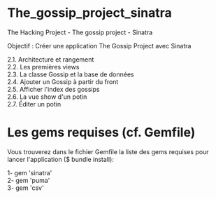 # The_gossip_project_sinatra
The Hacking Project - The gossip project - Sinatra

Objectif : Créer une application The Gossip Project avec Sinatra <br />

2.1. Architecture et rangement <br/>
2.2. Les premières views <br/>
2.3. La classe Gossip et la base de données <br/>
2.4. Ajouter un Gossip à partir du front <br/>
2.5. Afficher l'index des gossips <br/>
2.6. La vue show d'un potin <br/>
2.7. Éditer un potin <br/>


# Les gems requises (cf. Gemfile)

Vous trouverez dans le fichier Gemfile la liste des gems requises pour lancer l'application ($ bundle install):

1- gem 'sinatra' <br/>
2- gem 'puma' <br/>
3- gem 'csv' <br/>
